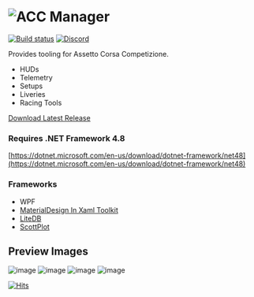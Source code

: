 # ![ACC Manager](https://raw.githubusercontent.com/RiddleTime/ACC-Manager/dev/other%20resources/acc%20manager%20-%20name.png)

[![Build status](https://ci.appveyor.com/api/projects/status/u6yxjmncb1g8484h/branch/dev?svg=true)](https://ci.appveyor.com/project/RiddleTime/acc-manager/branch/dev)
[![Discord](https://badgen.net/discord/members/26AAEW5mUq?icon=discord&color=5562ea&label=ACC%20Manager)](https://discord.gg/26AAEW5mUq)

Provides tooling for Assetto Corsa Competizione.
- HUDs
- Telemetry
- Setups
- Liveries
- Racing Tools

[Download Latest Release](https://github.com/RiddleTime/ACC-Manager/releases/latest)


### Requires .NET Framework 4.8
[https://dotnet.microsoft.com/en-us/download/dotnet-framework/net48](https://dotnet.microsoft.com/en-us/download/dotnet-framework/net48)

### Frameworks
- WPF
- [MaterialDesign In Xaml Toolkit](https://github.com/MaterialDesignInXAML/MaterialDesignInXamlToolkit)
- [LiteDB](https://github.com/mbdavid/LiteDB)
- [ScottPlot](https://github.com/scottplot/scottplot)

## Preview Images
![image](https://user-images.githubusercontent.com/4581237/190435956-677b7c1d-528a-4df9-9063-2cc1e5a38eb8.png)
![image](https://user-images.githubusercontent.com/4581237/190435640-9e5eef21-8cfc-4599-b4f0-668e266c8b33.png)
![image](https://user-images.githubusercontent.com/4581237/190435822-e174f425-b7d5-4952-bdbf-ca1aed66bf53.png)
![image](https://user-images.githubusercontent.com/4581237/190436083-0b229cdc-fb82-4c07-b4b8-ffe07399c28d.png)

[![Hits](https://hits.seeyoufarm.com/api/count/keep/badge.svg?url=https%3A%2F%2Fgithub.com%2FRiddleTime%2FACC-Manager&count_bg=%23FF4500&title_bg=%23555555&icon=&icon_color=%23E7E7E7&title=Usage%3A+Today+%2F+All-time&edge_flat=false)](https://hits.seeyoufarm.com)
